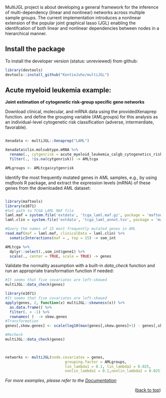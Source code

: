 
MultiJGL project is about developing a general framework for the inference of multi-dependency (linear and nonlinear) networks across multiple sample groups. The current implementation introduces a nonlinear extension of the popular joint graphical lasso (JGL) enabling the identifcation of both linear and nonlinear dependencies between nodes in a hierarchical manner. 




<!-- GETTING STARTED -->
## Install the package
To install the developer version (status: unreviewed) from github:
```r
library(devtools)
devtools::install_github("KontioJuho/multiJGL")
``` 


<!-- USAGE EXAMPLES -->
## Acute myeloid leukemia example: 

**Joint estimation of cytogenetic risk-group specific gene networks** 

Download clinical, molecular, and  mRNA data
using the providedXenaprep function. and define the grouping variable (AMLgroups) for this analysis as an individual-level 
cytogenetic risk classification (adverse, intermerdiate, favorable). 

```r

Xenadata <- multiJGL::Xenaprep("LAML")

Xenadata$clin.molsubtype.mRNA %>% 
  rename(., cytgenrisk = acute_myeloid_leukemia_calgb_cytogenetics_risk_category) %>% 
  filter(., !is.na(cytgenrisk)) -> AMLtcga

AMLgroups <- AMLtcga$cytgenrisk

```
Identify the most frequently mutated genes in AML samples, e.g., by using _maftools_ R package, and
extract the expression levels (mRNA) of these genes from the downloaded AML dataset: 
```r

library(maftools)
library(e1071)
#Set path to TCGA LAML MAF file
laml.maf = system.file('extdata', 'tcga_laml.maf.gz', package = 'maftools')
laml.clin = system.file('extdata', 'tcga_laml_annot.tsv', package = 'maftools')

#Query the names of 15 most frequently mutated genes in AML
read.maf(maf = laml.maf, clinicalData = laml.clin) %>% 
  somaticInteractions(maf = , top = 15) -> som_int 

AMLtcga %>%
  dplyr::select(.,som_int$gene1) %>%
  scale(., center = TRUE, scale = TRUE) -> genes

```
Validate the normality assumption with a built-in _data_check_ function and run an appropriate transformation function if needed:
```r
#It seems that five covariates are left-skewed
multiJGL::data_check(genes)

library(e1071)
#It seems that five covariates are left-skewed
apply(genes, 2, function(x) multiJGL::skewness(x)) %>% 
  as.data.frame() %>% 
  filter(. < -1) %>%
  rownames( )  -> skew.genes
#Transformation
genes[,skew.genes] <- scale(log10(max(genes[,skew.genes]+1) - genes[,skew.genes]))

#Recheck
multiJGL::data_check(genes)

  
```

```r
networks <- multiJGL(node.covariates = genes,
                           grouping.factor = AMLgroups,
                           lin_lambda1 = 0.1, lin_lambda2 = 0.025,
                           nonlin_lambda1 = 0.1,nonlin_lambda2 = 0.025)
```


_For more examples, please refer to the [Documentation]()_

<p align="right">(<a href="#top">back to top</a>)</p>
